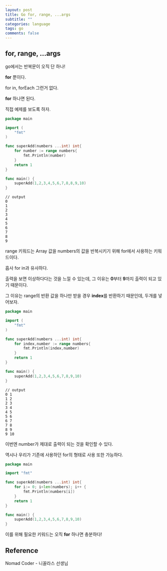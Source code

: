 ```yaml
---
layout: post
title: Go for, range, ...args
subtitle: ""
categories: language
tags: go
comments: false
---
```


## for, range, ...args

go에서는 반복문이 오직 단 하나!

**for** 뿐이다.

for in, forEach 그런거 없다.

**for** 하나면 된다.

직접 예제를 보도록 하자.

```go
package main

import (
	"fmt"
)

func superAdd(numbers ...int) int{
	for number := range numbers{
		fmt.Println(number)
	}
	return 1
}

func main() {
	superAdd(1,2,3,4,5,6,7,8,8,9,10)
}
```

```
// output
0
1
2
3
4
5
6
7
8
9
```

range 키워드는 Array 값을 numbers의 값을 반복시키기 위해 for에서 사용하는 키워드이다.

흡사 for in과 유사하다.

출력을 보면 이상하다다는 것을 느낄 수 있는데, 그 이유는 **0**부터 **9**까지 출력이 되고 있기 때문이다.

그 이유는 range의 반환 값을 하나만 받을 경우 **index**를 반환하기 때문인데, 두개를 넣어보자.

```go
package main

import (
	"fmt"
)

func superAdd(numbers ...int) int{
	for index,number := range numbers{
		fmt.Println(index,number)
	}
	return 1
}

func main() {
	superAdd(1,2,3,4,5,6,7,8,9,10)
}
```

```
// output
0 1
1 2
2 3
3 4
4 5
5 6
6 7
7 8
8 9
9 10
```

이번엔 number가 제대로 출력이 되는 것을 확인할 수 있다.

역시나 우리가 기존에 사용하던 for의 형태로 사용 또한 가능하다.

```go
package main

import "fmt"

func superAdd(numbers ...int) int{
	for i:= 0; i<len(numbers); i++ {
		fmt.Println(numbers[i])
	}
	return 1
}

func main() {
	superAdd(1,2,3,4,5,6,7,8,9,10)
}
```

이를 위해 필요한 키워드는 오직 **for** 하나면 충분하다!

## Reference

Nomad Coder - 니꼴라스 선생님
